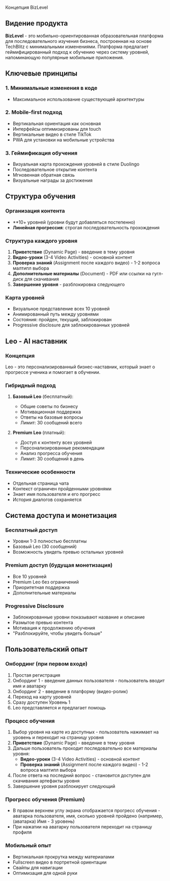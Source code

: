 Концепция BizLevel

## Видение продукта

**BizLevel** - это мобильно-ориентированная образовательная платформа для последовательного изучения бизнеса, построенная на основе TechBlitz с минимальными изменениями. Платформа предлагает геймифицированный подход к обучению через систему уровней, напоминающую популярные мобильные приложения.

## Ключевые принципы

### 1. Минимальные изменения в коде
- Максимальное использование существующей архитектуры 

### 2. Mobile-first подход
- Вертикальная ориентация как основная
- Интерфейсы оптимизированы для touch
- Вертикальные видео в стиле TikTok
- PWA для установки на мобильные устройства

### 3. Геймификация обучения
- Визуальная карта прохождения уровней в стиле Duolingo
- Последовательное открытие контента
- Мгновенная обратная связь
- Визуальные награды за достижения

## Структура обучения

### Организация контента
- **10+ уровней (уровни будут добавляться постепенно)
- **Линейная прогрессия**: строгая последовательность прохождения

### Структура каждого уровня
1. **Приветствие** (Dynamic Page) - введение в тему уровня
2. **Видео-уроки** (3-4 Video Activities) - основной контент
3. **Проверка знаний** (Assignment после каждого видео) - 1-2 вопроса малтипл выбора
4. **Дополнительные материалы** (Document) - PDF или ссылки на гугл-диск для скачивания
5. **Завершение уровня** - разблокировка следующего

### Карта уровней
- Визуальное представление всех 10 уровней
- Анимированный путь между уровнями
- Состояния: пройден, текущий, заблокирован
- Progressive disclosure для заблокированных уровней

## Leo - AI наставник

### Концепция
Leo - это персонализированный бизнес-наставник, который знает о прогрессе ученика и помогает в обучении.

### Гибридный подход
1. **Базовый Leo** (бесплатный):
   - Общие советы по бизнесу
   - Мотивационная поддержка
   - Ответы на базовые вопросы
   - Лимит: 30 сообщений всего

2. **Premium Leo** (платный):
   - Доступ к контенту всех уровней
   - Персонализированные рекомендации
   - Анализ прогресса обучения
   - Лимит: 30 сообщений в день

### Технические особенности
- Отдельная страница чата
- Контекст ограничен пройденными уровнями
- Знает имя пользователя и его прогресс
- История диалогов сохраняется

## Система доступа и монетизация

### Бесплатный доступ
- Уровни 1-3 полностью бесплатны
- Базовый Leo (30 сообщений)
- Возможность увидеть превью остальных уровней

### Premium доступ (будущая монетизация)
- Все 10 уровней
- Premium Leo без ограничений
- Приоритетная поддержка
- Дополнительные материалы

### Progressive Disclosure
- Заблокированные уровни показывают название и описание
- Размытое превью контента
- Мотивация к продолжению обучения
- "Разблокируйте, чтобы увидеть больше"

## Пользовательский опыт

### Онбординг (при первом входе)
1. Простая регистрация
2. Онбординг 1 - введение данных пользователя - пользователь вводит имя и аватарку
3. Онбординг 2 - введение в платформу (видео-ролик)
4. Переход на карту уровней
5. Сразу доступен Уровень 1
6. Leo представляется и предлагает помощь

### Процесс обучения
1. Выбор уровня на карте из доступных - пользователь нажимает на уровень и переходит на страницу уровня
2. **Приветствие** (Dynamic Page) - введение в тему уровня
3. Дальше пользователь проходит последовательно все материалы уровня:
   - **Видео-уроки** (3-4 Video Activities) - основной контент
   - **Проверка знаний** (Assignment после каждого видео) - 1-2 вопроса малтипл выбора
4. После ответа на последний вопрос - становится доступен для скачивания артефакты уровня
5. Завершение уровня разблокирует следующий

### Прогресс обучения (Premium)
- В правом верхнем углу экрана отображается прогресс обучения - аватарка пользователя, имя, сколько уровней пройдено (например, (аватарка) Имя - 3 уровень)
- При нажатии на аватарку пользователя переходит на страницу профиля

### Мобильный опыт
- Вертикальная прокрутка между материалами
- Fullscreen видео в портретной ориентации
- Свайпы для навигации
- Оптимизация для одной руки